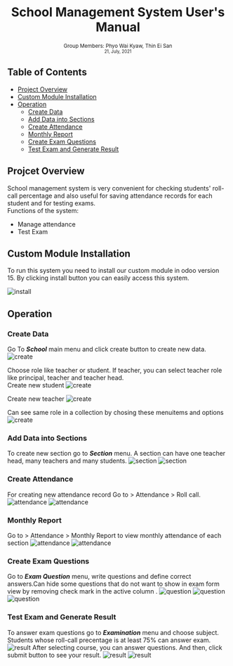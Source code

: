 <div align="center">
  <h1> School Management System User's Manual</h1>
 
  <sub>Group Members: Phyo Wai Kyaw, Thin Ei San
  <br>
  <small> 21, July, 2021</small>
  </sub>
</div>

## Table of Contents
- [Project Overview](#project-overview)
- [Custom Module Installation](#custom-module-installation)
- [Operation](#operation)
    - [Create Data](#create-data)
    - [Add Data into Sections](#add-data-into-sections)
    - [Create Attendance](#create-attendance)
    - [Monthly Report](#monthly-report)
    - [Create Exam Questions](#create-exam-questions)
    - [Test Exam and Generate Result](#test-exam-and-generate-result)

## Projcet Overview
School management system is very convenient for checking students' roll-call percentage and also useful  for saving attendance records for each student and for testing exams.<br>
    Functions of the system:
- Manage attendance
- Test Exam


## Custom Module Installation
To run this system you need to install our custom module in odoo version 15. By clicking install button you can easily access this system.

![install](./img/install.png)

## Operation

### Create Data
Go To ***School*** main menu and click create button to create new data.
![create](./img/create.png)

Choose role like teacher or student. If teacher, you can select teacher role like principal, teacher and teacher head.<br>
Create new student
![create](./img/create_student.png)

Create new teacher
![create](./img/create_teacher.png)

Can see same role in a collection by chosing these menuitems and options
![create](./img/group_by.png)

### Add Data into Sections
To create new section go to ***Section*** menu. A section can have one teacher head, many teachers and many students.
![section](./img/section.png)
![section](./img/section_create.png)

### Create Attendance
For creating new attendance record Go to > Attendance > Roll call. 
![attendance](./img/attendance.png)
![attendance](./img/attendance_create.png)
### Monthly Report
Go to > Attendance > Monthly Report to view monthly attendance of each section
![attendance](./img/monthly.png)
![attendance](./img/monthly_create.png)

### Create Exam Questions
Go to ***Exam Question*** menu, write questions and define correct answers.Can hide some questions that do not want to show in exam form view by removing check mark  in the active column .
![question](./img/exam.png)
![question](./img/exam_create.png)
![question](./img/exam_hide.png)

### Test Exam and Generate Result
To answer exam questions go to ***Examination*** menu and choose subject. Students whose roll-call precentage is at least 75% can answer exam.
![result](./img/answer.png)
After selecting course, you can answer questions. And then, click submit button to see your result.
![result](./img/answer_create.png)
![result](./img/answer_submit.png)